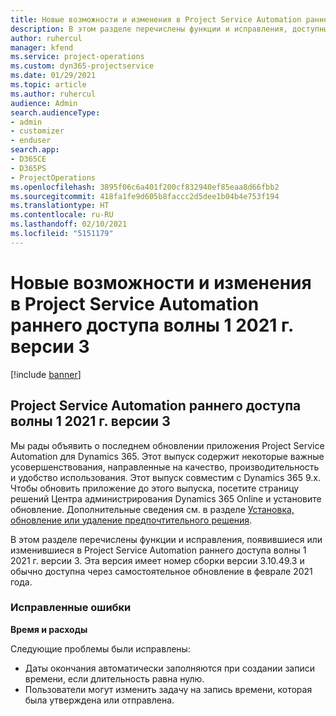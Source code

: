```yaml
---
title: Новые возможности и изменения в Project Service Automation раннего доступа волны 1 2021 г. версии 3
description: В этом разделе перечислены функции и исправления, доступные в Project Service Automation раннего доступа волны 1 2021 г. версии 3
author: ruhercul
manager: kfend
ms.service: project-operations
ms.custom: dyn365-projectservice
ms.date: 01/29/2021
ms.topic: article
ms.author: ruhercul
audience: Admin
search.audienceType:
- admin
- customizer
- enduser
search.app:
- D365CE
- D365PS
- ProjectOperations
ms.openlocfilehash: 3895f06c6a401f200cf832940ef85eaa8d66fbb2
ms.sourcegitcommit: 418fa1fe9d605b8faccc2d5dee1b04b4e753f194
ms.translationtype: HT
ms.contentlocale: ru-RU
ms.lasthandoff: 02/10/2021
ms.locfileid: "5151179"
---
```

# <a name="whats-new-or-changed-in-project-service-automation-early-access-wave-1-2021-v3"></a>Новые возможности и изменения в Project Service Automation раннего доступа волны 1 2021 г. версии 3

[!include [banner](../includes/psa-now-project-operations.md)]

## <a name="project-service-automation-early-access-wave-1-2021-v3"></a>Project Service Automation раннего доступа волны 1 2021 г. версии 3

Мы рады объявить о последнем обновлении приложения Project Service Automation для Dynamics 365. Этот выпуск содержит некоторые важные усовершенствования, направленные на качество, производительность и удобство использования. Этот выпуск совместим с Dynamics 365 9.x. Чтобы обновить приложение до этого выпуска, посетите страницу решений Центра администрирования Dynamics 365 Online и установите обновление. Дополнительные сведения см. в разделе [Установка, обновление или удаление предпочтительного решения](https://docs.microsoft.com/power-platform/admin/install-remove-preferred-solution).

В этом разделе перечислены функции и исправления, появившиеся или изменившиеся в Project Service Automation раннего доступа волны 1 2021 г. версии 3. Эта версия имеет номер сборки версии 3.10.49.3 и обычно доступна через самостоятельное обновление в феврале 2021 года.


### <a name="bug-fixes"></a>Исправленные ошибки

**Время и расходы**

Следующие проблемы были исправлены:

- Даты окончания автоматически заполняются при создании записи времени, если длительность равна нулю.
- Пользователи могут изменить задачу на запись времени, которая была утверждена или отправлена.
